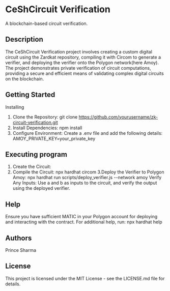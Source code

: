 # CeShCircuit Verification
A blockchain-based circuit verification.

## Description
The CeShCircuit Verification project involves creating a custom digital circuit using the Zardkat repository, compiling it with Circom to generate a verifier, and deploying the verifier onto the Polygon network(here Amoy). The project demonstrates private verification of circuit computations, providing a secure and efficient means of validating complex digital circuits on the blockchain.

## Getting Started
Installing
1. Clone the Repository:
git clone https://github.com/yourusername/zk-circuit-verification.git
2. Install Dependencies:
npm install
3. Configure Environment:
Create a .env file and add the following details:
AMOY_PRIVATE_KEY=your_private_key

## Executing program
1. Create the Circuit:
2. Compile the Circuit:
   npx hardhat circom
3.Deploy the Verifier to Polygon Amoy:
npx hardhat run scripts/deploy_verifier.js --network amoy
Verify Any Inputs:
Use a and b  as inputs to the circuit, and verify the output using the deployed verifier.

## Help
Ensure you have sufficient MATIC in your Polygon account for deploying and interacting with the contract. For additional help, run:
npx hardhat help
## Authors
Prince Sharma
## License
This project is licensed under the MIT License - see the LICENSE.md file for details.






